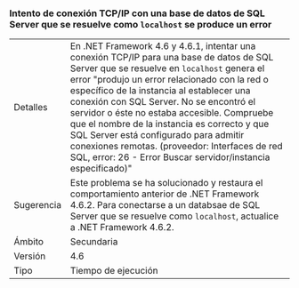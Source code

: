 ### <a name="attempting-a-tcpip-connection-to-a-sql-server-database-that-resolves-to-localhost-fails"></a>Intento de conexión TCP/IP con una base de datos de SQL Server que se resuelve como `localhost` se produce un error

|   |   |
|---|---|
|Detalles|En .NET Framework 4.6 y 4.6.1, intentar una conexión TCP/IP para una base de datos de SQL Server que se resuelve en <code>localhost</code> genera el error &quot;produjo un error relacionado con la red o específico de la instancia al establecer una conexión con SQL Server. No se encontró el servidor o éste no estaba accesible. Compruebe que el nombre de la instancia es correcto y que SQL Server está configurado para admitir conexiones remotas. (proveedor: Interfaces de red SQL, error: 26 - Error Buscar servidor/instancia especificado)&quot;|
|Sugerencia|Este problema se ha solucionado y restaura el comportamiento anterior de .NET Framework 4.6.2. Para conectarse a un databsae de SQL Server que se resuelve como <code>localhost</code>, actualice a .NET Framework 4.6.2.|
|Ámbito|Secundaria|
|Versión|4.6|
|Tipo|Tiempo de ejecución|

